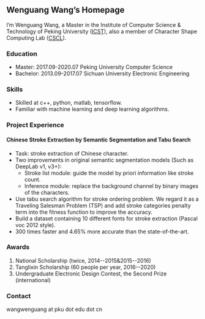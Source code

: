 ## Wenguang Wang’s Homepage
I’m Wenguang Wang, a Master in the Institute of Computer Science & Technology of Peking University ([ICST](http://www.icst.pku.edu.cn/)), also a member of Character Shape Computing Lab ([CSCL](http://59.108.48.27/cscl/)).

### Education

+ Master:   2017.09-2020.07   Peking University   Computer Science 
+ Bachelor: 2013.09-2017.07   Sichuan University  Electronic Engineering

### Skills

+ Skilled at c++, python, matlab, tensorflow.
+ Familiar with machine learning and deep learning algorithms.

### Project Experience

#### Chinese Stroke Extraction by Semantic Segmentation and Tabu Search
+ Task: stroke extraction of Chinese character.
+ Two improvements in original semantic segmentation models (Such as DeepLab v1, v3+):
  + Stroke list module: guide the model by priori information like stroke count.
  + Inference module: replace the background channel by binary images of the characters.
+ Use tabu search algorithm for stroke ordering problem. We regard it as a Traveling Salesman Problem (TSP) and add stroke categories penalty term into the fitness function to improve the accuracy.
+ Build a dataset containing 10 different fonts for stroke extraction (Pascal voc 2012 style).
+ 300 times faster and 4.65% more accurate than the state-of-the-art.

### Awards
1. National Scholarship (twice, 2014--2015&2015--2016)
2. Tanglixin Scholarship (60 people per year, 2016--2020)
3. Undergraduate Electronic Design Contest, the Second Prize (international)

### Contact
wangwenguang at pku dot edu dot cn


